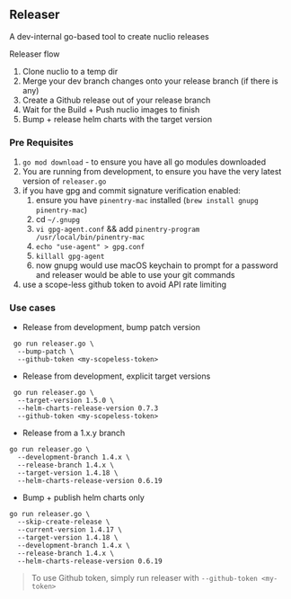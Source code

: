 ## Releaser

A dev-internal go-based tool to create nuclio releases

Releaser flow

1. Clone nuclio to a temp dir
2. Merge your dev branch changes onto your release branch (if there is any)
3. Create a Github release out of your release branch
4. Wait for the Build + Push nuclio images to finish
6. Bump + release helm charts with the target version

### Pre Requisites

1. `go mod download` - to ensure you have all go modules downloaded
2. You are running from development, to ensure you have the very latest version of `releaser.go`
3. if you have gpg and commit signature verification enabled:
    1. ensure you have `pinentry-mac` installed (`brew install gnupg pinentry-mac`)
    2. cd `~/.gnupg`
    3. `vi gpg-agent.conf` && add `pinentry-program /usr/local/bin/pinentry-mac`
    4. `echo "use-agent" > gpg.conf`
    5. `killall gpg-agent`
    6. now gnupg would use macOS keychain to prompt for a password and releaser would be able to use your git commands
4. use a scope-less github token to avoid API rate limiting

### Use cases

- Release from development, bump patch version

```shell
 go run releaser.go \
  --bump-patch \
  --github-token <my-scopeless-token>
```

- Release from development, explicit target versions

```shell script
 go run releaser.go \
  --target-version 1.5.0 \
  --helm-charts-release-version 0.7.3
  --github-token <my-scopeless-token>
```

- Release from a 1.x.y branch

```shell script
go run releaser.go \
  --development-branch 1.4.x \
  --release-branch 1.4.x \
  --target-version 1.4.18 \
  --helm-charts-release-version 0.6.19
```

- Bump + publish helm charts only

```shell script
go run releaser.go \
  --skip-create-release \
  --current-version 1.4.17 \
  --target-version 1.4.18 \
  --development-branch 1.4.x \
  --release-branch 1.4.x \
  --helm-charts-release-version 0.6.19
``` 

> To use Github token, simply run releaser with `--github-token <my-token>`
